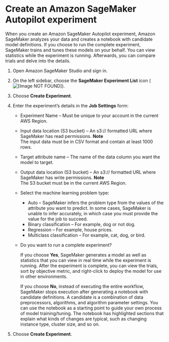 # Create an Amazon SageMaker Autopilot experiment<a name="autopilot-automate-model-development-create-experiment"></a>

When you create an Amazon SageMaker Autopilot experiment, Amazon SageMaker analyzes your data and creates a notebook with candidate model definitions\. If you choose to run the complete experiment, SageMaker trains and tunes these models on your behalf\. You can view statistics while the experiment is running\. Afterwards, you can compare trials and delve into the details\.

1. Open Amazon SageMaker Studio and sign in\.

1. On the left sidebar, choose the **SageMaker Experiment List** icon \( ![\[Image NOT FOUND\]](http://docs.aws.amazon.com/sagemaker/latest/dg/images/icons/Experiment_list_squid.png)\)\.

1. Choose **Create Experiment**\.

1. Enter the experiment’s details in the **Job Settings** form:
   + Experiment Name – Must be unique to your account in the current AWS Region\.
   + Input data location \(S3 bucket\) – An s3:// formatted URL where SageMaker has read permissions\.
**Note**  
The input data must be in CSV format and contain at least 1000 rows\.
   + Target attribute name – The name of the data column you want the model to target\.
   + Output data location \(S3 bucket\) – An s3:// formatted URL where SageMaker has write permissions\.
**Note**  
The S3 bucket must be in the current AWS Region\.
   + Select the machine learning problem type:
     + Auto – SageMaker infers the problem type from the values of the attribute you want to predict\. In some cases, SageMaker is unable to infer accurately, in which case you must provide the value for the job to succeed\.
     + Binary classification – For example, dog or not dog\.
     + Regression – For example, house prices\.
     + Multiclass classification – For example, cat, dog, or bird\.
   + Do you want to run a complete experiment?

     If you choose **Yes**, SageMaker generates a model as well as statistics that you can view in real time while the experiment is running\. After the experiment is complete, you can view the trials, sort by objective metric, and right\-click to deploy the model for use in other environments\.

     If you choose **No**, instead of executing the entire workflow, SageMaker stops execution after generating a notebook with candidate definitions\. A candidate is a combination of data preprocessors, algorithms, and algorithm parameter settings\. You can use the notebook as a starting point to guide your own process of model training/tuning\. The notebook has highlighted sections that explain what kinds of changes are typical, such as changing instance type, cluster size, and so on\.

1. Choose **Create Experiment**\.